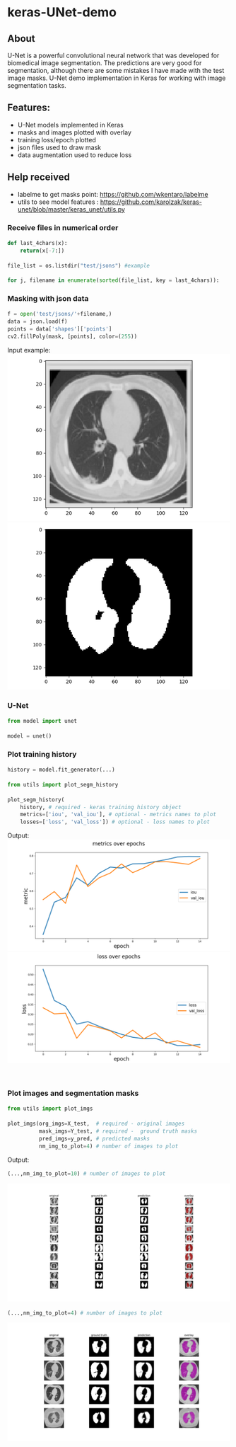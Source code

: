 # keras-UNet-demo


## About
U-Net is a powerful convolutional neural network that was developed for biomedical image segmentation. 
The predictions are very good for segmentation, although there are some mistakes I have made with the test image masks.
U-Net demo implementation in Keras for working with image segmentation tasks. 

## Features: 

- U-Net models implemented in Keras
- masks and images plotted with overlay
- training loss/epoch plotted 
- json files used to draw mask
- data augmentation used to reduce loss

## Help received
- labelme to get masks point: https://github.com/wkentaro/labelme
- utils to see model features : https://github.com/karolzak/keras-unet/blob/master/keras_unet/utils.py

### Receive files in numerical order
```python
def last_4chars(x):
    return(x[-7:])

file_list = os.listdir("test/jsons") #example

for j, filename in enumerate(sorted(file_list, key = last_4chars)):
```

### Masking with json data
```python
f = open('test/jsons/'+filename,)
data = json.load(f)
points = data['shapes']['points']
cv2.fillPoly(mask, [points], color=(255))

```
Input example:  
![image](docs/image.png)
![mask,](docs/mask.png)
  

### U-Net 

```python
from model import unet

model = unet()
```


### Plot training history 

```python
history = model.fit_generator(...)

from utils import plot_segm_history

plot_segm_history(
    history, # required - keras training history object
    metrics=['iou', 'val_iou'], # optional - metrics names to plot
    losses=['loss', 'val_loss']) # optional - loss names to plot
```

Output:    
![metric history](docs/meoep.png)
![loss history](docs/losoep.png)


<br>

### Plot images and segmentation masks

```python
from utils import plot_imgs

plot_imgs(org_imgs=X_test,  # required - original images
          mask_imgs=Y_test, # required -  ground truth masks
          pred_imgs=y_pred, # predicted masks
          nm_img_to_plot=4) # number of images to plot

```

Output:
```python
(...,nm_img_to_plot=10) # number of images to plot
```
![plotted images, masks and predictions](docs/Figure_1.png)
```python
(...,nm_img_to_plot=4) # number of images to plot
```
![plotted images, masks and predictions](docs/Figure_21.png)

<br>



